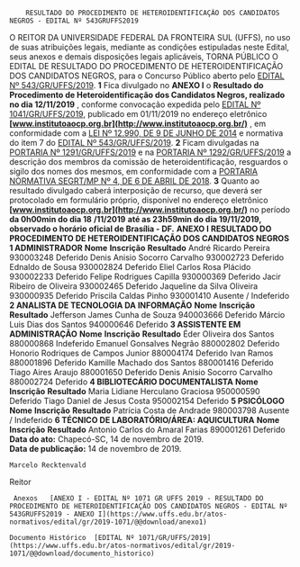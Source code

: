         RESULTADO DO PROCEDIMENTO DE HETEROIDENTIFICAÇÃO DOS CANDIDATOS NEGROS - EDITAL Nº 543GRUFFS2019  

 O REITOR DA UNIVERSIDADE FEDERAL DA FRONTEIRA SUL (UFFS), no uso de suas atribuições legais, mediante as condições estipuladas neste Edital, seus anexos e demais disposições legais aplicáveis, TORNA PÚBLICO O EDITAL DE RESULTADO DO PROCEDIMENTO DE HETEROIDENTIFICAÇÃO DOS CANDIDATOS NEGROS, para o Concurso Público aberto pelo [EDITAL Nº 543/GR/UFFS/2019](https://www.uffs.edu.br/atos-normativos/edital/gr/2019-0543).   **1**  Fica divulgado no **ANEXO I**  o **Resultado do**  **Procedimento de Heteroidentificação dos Candidatos Negros, realizado no dia 12/11/2019** , conforme convocação expedida pelo [EDITAL Nº 1041/GR/UFFS/2019](https://www.uffs.edu.br/atos-normativos/edital/gr/2019-1041), publicado em 01/11/2019 no endereço eletrônico **[www.institutoaocp.org.br](http://www.institutoaocp.org.br/)** , em conformidade com a [LEI Nº 12.990, DE 9 DE JUNHO DE 2014](http://www.planalto.gov.br/CCIVIL_03/_Ato2011-2014/2014/Lei/L12990.htm) e normativa do item 7 do [EDITAL Nº 543/GR/UFFS/2019](https://www.uffs.edu.br/atos-normativos/edital/gr/2019-0543).   **2**  Ficam divulgadas na [PORTARIA Nº 1291/GR/UFFS/2019](https://www.uffs.edu.br/atos-normativos/portaria/gr/2019-1291) e na [PORTARIA Nº 1292/GR/UFFS/2019](https://www.uffs.edu.br/atos-normativos/portaria/gr/2019-1292) a descrição dos membros da comissão de heteroidentificação, resguardos o sigilo dos nomes dos mesmos, em conformidade com a [PORTARIA NORMATIVA SEGRT/MP Nº 4, DE 6 DE ABRIL DE 2018](http://normas.gov.br/materia/-/asset_publisher/NebW5rLVWyej/content/id/1150905).   **3**  Quanto ao resultado divulgado caberá interposição de recurso, que deverá ser protocolado em formulário próprio, disponível no endereço eletrônico **[www.institutoaocp.org.br](http://www.institutoaocp.org.br/)** no período  **da 0h00min do dia 18** **/11/2019**  **até as 23h59min do dia 19/11/2019, observado o horário oficial de Brasília - DF.**   **ANEXO I**  **RESULTADO DO**  **PROCEDIMENTO DE HETEROIDENTIFICAÇÃO DOS CANDIDATOS NEGROS**  **1 ADMINISTRADOR**     **Nome**   **Inscrição**   **Resultado**     André Ricardo Pereira   930003248   Deferido     Denis Anisio Socorro Carvalho   930002723   Deferido     Ednaldo de Sousa   930002824   Deferido     Eliel Carlos Rosa Plácido   930002233   Deferido     Felipe Rodrigues Capilla   930000369   Deferido     Jacir Ribeiro de Oliveira   930002465   Deferido     Jaqueline da Silva Oliveira   930000935   Deferido     Priscila Caldas Pinho   930001410   Ausente / Indeferido      **2 ANALISTA DE TECNOLOGIA DA INFORMAÇÃO**     **Nome**   **Inscrição**   **Resultado**     Jefferson James Cunha de Souza   940003666   Deferido     Márcio Luis Dias dos Santos   940000646   Deferido      **3 ASSISTENTE EM ADMINISTRAÇÃO**     **Nome**   **Inscrição**   **Resultado**     Éder Oliveira dos Santos   880000868   Indeferido     Emanuel Gonsalves Negrão   880002802   Deferido     Honorio Rodriques de Campos Junior   880004174   Deferido     Ivan Ramos   880001896   Deferido     Kamille Machado dos Santos   880001416   Deferido     Tiago Aires Araujo   880001650   Deferido     Denis Anisio Socorro Carvalho   880002724   Deferido      **4 BIBLIOTECÁRIO DOCUMENTALISTA**     **Nome**   **Inscrição**   **Resultado**     Maria Lidiane Herculano Graciosa   950000590   Deferido     Tiago Daniel de Jesus Costa   950002154   Deferido      **5 PSICÓLOGO**     **Nome**  **Inscrição**   **Resultado**     Patrícia Costa de Andrade   980003798   Ausente / Indeferido      **6 TÉCNICO DE LABORATÓRIO/ÁREA: AQUICULTURA**     **Nome**   **Inscrição**   **Resultado**     Antonio Carlos do Amaral Farias   890001261   Deferido          **Data do ato:** Chapecó-SC, 14 de novembro de 2019.   
 **Data de publicação:**  14 de novembro de 2019. 

    Marcelo Recktenvald   
 Reitor 

     Anexos   [ANEXO I - EDITAL Nº 1071 GR UFFS 2019 - RESULTADO DO PROCEDIMENTO DE HETEROIDENTIFICAÇÃO DOS CANDIDATOS NEGROS - EDITAL Nº 543GRUFFS2019 - ANEXO I](https://www.uffs.edu.br/atos-normativos/edital/gr/2019-1071/@@download/anexo1)  

    Documento Histórico  [EDITAL Nº 1071/GR/UFFS/2019](https://www.uffs.edu.br/atos-normativos/edital/gr/2019-1071/@@download/documento_historico)     
      